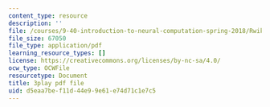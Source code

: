 ```yaml
---
content_type: resource
description: ''
file: /courses/9-40-introduction-to-neural-computation-spring-2018/RwikpgvkN_o_transcript.pdf
file_size: 67050
file_type: application/pdf
learning_resource_types: []
license: https://creativecommons.org/licenses/by-nc-sa/4.0/
ocw_type: OCWFile
resourcetype: Document
title: 3play pdf file
uid: d5eaa7be-f11d-44e9-9e61-e74d71c1e7c5
---
```

